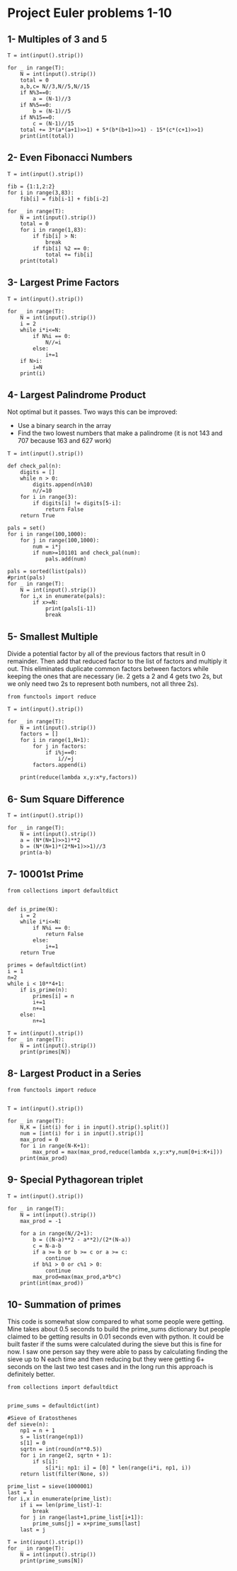# Project Euler problems 1-10

## 1- Multiples of 3 and 5

```
T = int(input().strip())

for _ in range(T):
    N = int(input().strip())
    total = 0
    a,b,c= N//3,N//5,N//15
    if N%3==0:
        a = (N-1)//3
    if N%5==0:
        b = (N-1)//5
    if N%15==0:
        c = (N-1)//15
    total += 3*(a*(a+1)>>1) + 5*(b*(b+1)>>1) - 15*(c*(c+1)>>1)
    print(int(total))
```

## 2- Even Fibonacci Numbers

```
T = int(input().strip())

fib = {1:1,2:2}
for i in range(3,83):
    fib[i] = fib[i-1] + fib[i-2]

for _ in range(T):
    N = int(input().strip())
    total = 0
    for i in range(1,83):
        if fib[i] > N:
            break
        if fib[i] %2 == 0:
            total += fib[i]
    print(total)
```

## 3- Largest Prime Factors

```
T = int(input().strip())

for _ in range(T):
    N = int(input().strip())
    i = 2
    while i*i<=N:
        if N%i == 0:
            N//=i
        else:
            i+=1
    if N>i:
        i=N
    print(i)
```

## 4- Largest Palindrome Product

Not optimal but it passes. Two ways this can be improved:
- Use a binary search in the array
- Find the two lowest numbers that make a palindrome (it is not 143 and 707 because 163 and 627 work)
```
T = int(input().strip())

def check_pal(n):
    digits = []
    while n > 0:
        digits.append(n%10)
        n//=10
    for i in range(3):
        if digits[i] != digits[5-i]:
            return False
    return True

pals = set()
for i in range(100,1000):
    for j in range(100,1000):
        num = i*j
        if num>=101101 and check_pal(num):
            pals.add(num)

pals = sorted(list(pals))
#print(pals)
for _ in range(T):
    N = int(input().strip())
    for i,x in enumerate(pals):
        if x>=N:
            print(pals[i-1])
            break
```

## 5- Smallest Multiple

Divide a potential factor by all of the previous factors that result in 0 remainder. Then add that reduced factor to the list of factors and multiply it out. This eliminates duplicate common factors between factors while keeping the ones that are necessary (ie. 2 gets a 2 and 4 gets two 2s, but we only need two 2s to represent both numbers, not all three 2s).
```
from functools import reduce

T = int(input().strip())

for _ in range(T):
    N = int(input().strip())
    factors = []
    for i in range(1,N+1):
        for j in factors:
            if i%j==0:
                i//=j
        factors.append(i)

    print(reduce(lambda x,y:x*y,factors))
```

## 6- Sum Square Difference

```
T = int(input().strip())

for _ in range(T):
    N = int(input().strip())
    a = (N*(N+1)>>1)**2
    b = (N*(N+1)*(2*N+1)>>1)//3
    print(a-b)
```

## 7- 10001st Prime

```
from collections import defaultdict


def is_prime(N):
    i = 2
    while i*i<=N:
        if N%i == 0:
            return False
        else:
            i+=1
    return True

primes = defaultdict(int)
i = 1
n=2
while i < 10**4+1:
    if is_prime(n):
        primes[i] = n
        i+=1
        n+=1
    else:
        n+=1

T = int(input().strip())
for _ in range(T):
    N = int(input().strip())
    print(primes[N])
```

## 8- Largest Product in a Series

```
from functools import reduce


T = int(input().strip())

for _ in range(T):
    N,K = [int(i) for i in input().strip().split()]
    num = [int(i) for i in input().strip()]
    max_prod = 0
    for i in range(N-K+1):
        max_prod = max(max_prod,reduce(lambda x,y:x*y,num[0+i:K+i]))
    print(max_prod)
```

## 9- Special Pythagorean triplet

```
T = int(input().strip())

for _ in range(T):
    N = int(input().strip())
    max_prod = -1

    for a in range(N//2+1):
        b = ((N-a)**2 - a**2)/(2*(N-a))
        c = N-a-b
        if a >= b or b >= c or a >= c:
            continue
        if b%1 > 0 or c%1 > 0:
            continue
        max_prod=max(max_prod,a*b*c)
    print(int(max_prod))
```

## 10- Summation of primes

This code is somewhat slow compared to what some people were getting. Mine takes about 0.5 seconds to build the prime_sums dictionary but people claimed to be getting results in 0.01 seconds even with python. It could be built faster if the sums were calculated during the sieve but this is fine for now. I saw one person say they were able to pass by calculating finding the sieve up to N each time and then reducing but they were getting 6+ seconds on the last two test cases and in the long run this approach is definitely better.
```
from collections import defaultdict


prime_sums = defaultdict(int)

#Sieve of Eratosthenes
def sieve(n):
    np1 = n + 1
    s = list(range(np1))
    s[1] = 0
    sqrtn = int(round(n**0.5))
    for i in range(2, sqrtn + 1):
        if s[i]:
            s[i*i: np1: i] = [0] * len(range(i*i, np1, i))
    return list(filter(None, s))

prime_list = sieve(1000001)
last = 1
for i,x in enumerate(prime_list):
    if i == len(prime_list)-1:
        break
    for j in range(last+1,prime_list[i+1]):
        prime_sums[j] = x+prime_sums[last]
    last = j

T = int(input().strip())
for _ in range(T):
    N = int(input().strip())
    print(prime_sums[N])
```
